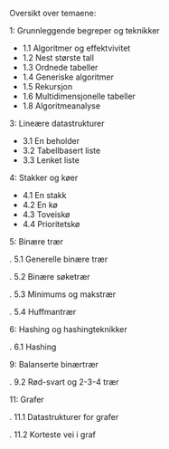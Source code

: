 Oversikt over temaene:

1: Grunnleggende begreper og teknikker

- 1.1 Algoritmer og effektvivitet
- 1.2 Nest største tall
- 1.3 Ordnede tabeller
- 1.4 Generiske algoritmer
- 1.5 Rekursjon
- 1.6 Multidimensjonelle tabeller
- 1.8 Algoritmeanalyse



3: Lineære datastrukturer

- 3.1 En beholder
- 3.2 Tabellbasert liste
- 3.3 Lenket liste


4: Stakker og køer

- 4.1 En stakk
- 4.2 En kø
- 4.3 Toveiskø
- 4.4 Prioritetskø




5: Binære trær


. 5.1 Generelle binære trær

. 5.2 Binære søketrær

. 5.3 Minimums og makstrær

. 5.4 Huffmantrær




6: Hashing og hashingteknikker


. 6.1 Hashing




9: Balanserte binærtrær


. 9.2 Rød-svart og 2-3-4 trær




11: Grafer


. 11.1 Datastrukturer for grafer

. 11.2 Korteste vei i graf

